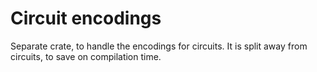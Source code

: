 # Circuit encodings

Separate crate, to handle the encodings for circuits.
It is split away from circuits, to save on compilation time.